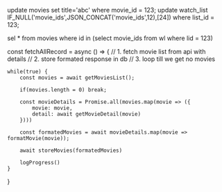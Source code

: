 update movies set title='abc' where movie_id = 123;
update watch_list IF_NULL('movie_ids',JSON_CONCAT('movie_ids',12),[24]) where list_id = 123;

sel \* from movies where id in (select movie_ids from wl where lid = 123)

const fetchAllRecord = async () => {
// 1. fetch movie list from api with details
// 2. store formated response in db
// 3. loop till we get no movies

    while(true) {
        const movies = await getMoviesList();

        if(movies.length = 0) break;

        const movieDetails = Promise.all(movies.map(movie => ({
            movie: movie,
            detail: await getMovieDetail(movie)
        })))

        const formatedMovies = await movieDetails.map(movie => formatMovie(movie));

        await storeMovies(formatedMovies)

        logProgress()
    }

}

